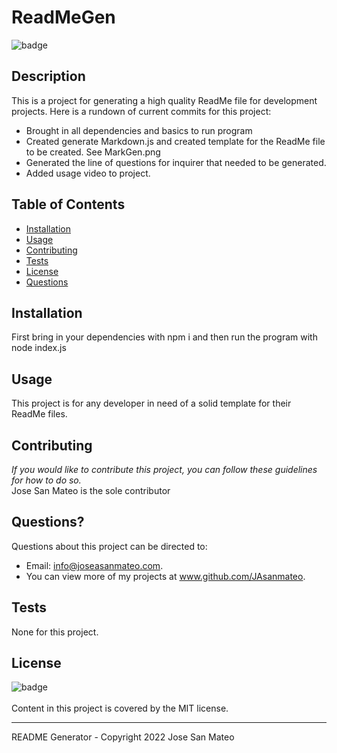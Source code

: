 # ReadMeGen
  ![badge](https://img.shields.io/badge/license-MIT-brightgreen)

  ## Description
  This is a project for generating a high quality ReadMe file for development projects. Here is a rundown of current commits for this project:
  - Brought in all dependencies and basics to run program
  - Created generate Markdown.js and created template for the ReadMe file to be created. See MarkGen.png
  - Generated the line of questions for inquirer that needed to be generated.
  - Added usage video to project.    
  
  ## Table of Contents
* [Installation](#installation)
* [Usage](#usage)
* [Contributing](#contributing)
* [Tests](#tests)
* [License](#license)
* [Questions](#questions)

## Installation
First bring in your dependencies with npm i and then run the program with node index.js

## Usage 
This project is for any developer in need of a solid template for their ReadMe files. 

## Contributing
*If you would like to contribute this project, you can follow these guidelines for how to do so.*
<br />
Jose San Mateo is the sole contributor

## Questions?
Questions about this project can be directed to:
- Email: info@joseasanmateo.com. 
- You can view more of my projects at www.github.com/JAsanmateo.

## Tests
None for this project. 

## License
![badge](https://img.shields.io/badge/license-MIT-brightgreen)
<br />     
Content in this project is covered by the MIT license. 

-----------

README Generator - Copyright 2022 Jose San Mateo